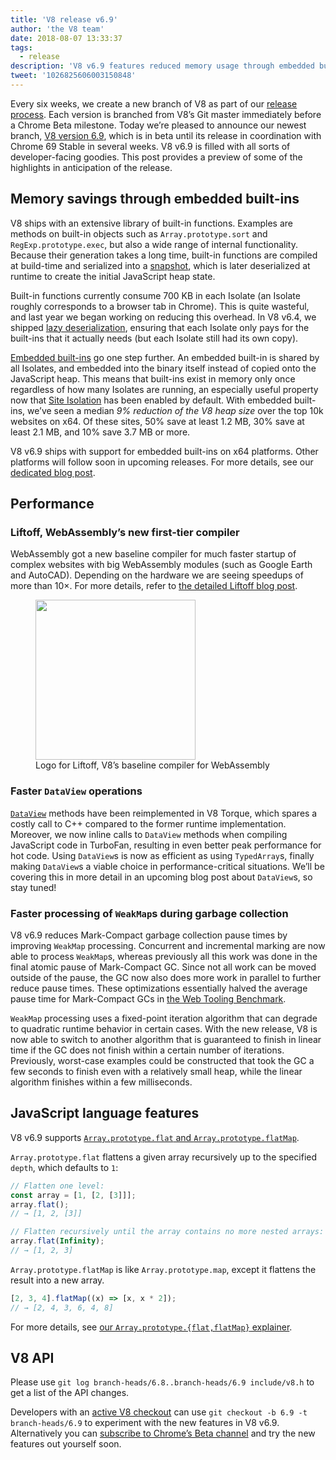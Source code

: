 ```yaml
---
title: 'V8 release v6.9'
author: 'the V8 team'
date: 2018-08-07 13:33:37
tags:
  - release
description: 'V8 v6.9 features reduced memory usage through embedded built-ins, faster WebAssembly startup through Liftoff, better DataView and WeakMap performance, and much more!'
tweet: '1026825606003150848'
---
```

Every six weeks, we create a new branch of V8 as part of our [release process](/docs/release-process). Each version is branched from V8’s Git master immediately before a Chrome Beta milestone. Today we’re pleased to announce our newest branch, [V8 version 6.9](https://chromium.googlesource.com/v8/v8.git/+log/branch-heads/6.9), which is in beta until its release in coordination with Chrome 69 Stable in several weeks. V8 v6.9 is filled with all sorts of developer-facing goodies. This post provides a preview of some of the highlights in anticipation of the release.

<!--truncate-->
## Memory savings through embedded built-ins

V8 ships with an extensive library of built-in functions. Examples are methods on built-in objects such as `Array.prototype.sort` and `RegExp.prototype.exec`, but also a wide range of internal functionality. Because their generation takes a long time, built-in functions are compiled at build-time and serialized into a [snapshot](/blog/custom-startup-snapshots), which is later deserialized at runtime to create the initial JavaScript heap state.

Built-in functions currently consume 700 KB in each Isolate (an Isolate roughly corresponds to a browser tab in Chrome). This is quite wasteful, and last year we began working on reducing this overhead. In V8 v6.4, we shipped [lazy deserialization](/blog/lazy-deserialization), ensuring that each Isolate only pays for the built-ins that it actually needs (but each Isolate still had its own copy).

[Embedded built-ins](/blog/embedded-builtins) go one step further. An embedded built-in is shared by all Isolates, and embedded into the binary itself instead of copied onto the JavaScript heap. This means that built-ins exist in memory only once regardless of how many Isolates are running, an especially useful property now that [Site Isolation](https://developers.google.com/web/updates/2018/07/site-isolation) has been enabled by default. With embedded built-ins, we’ve seen a median _9% reduction of the V8 heap size_ over the top 10k websites on x64. Of these sites, 50% save at least 1.2 MB, 30% save at least 2.1 MB, and 10% save 3.7 MB or more.

V8 v6.9 ships with support for embedded built-ins on x64 platforms. Other platforms will follow soon in upcoming releases. For more details, see our [dedicated blog post](/blog/embedded-builtins).

## Performance

### Liftoff, WebAssembly’s new first-tier compiler

WebAssembly got a new baseline compiler for much faster startup of complex websites with big WebAssembly modules (such as Google Earth and AutoCAD). Depending on the hardware we are seeing speedups of more than 10×. For more details, refer to [the detailed Liftoff blog post](/blog/liftoff).

<figure>
  <img src="/_img/v8-liftoff.svg" width="256" height="256" alt="" loading="lazy"/>
  <figcaption>Logo for Liftoff, V8’s baseline compiler for WebAssembly</figcaption>
</figure>

### Faster `DataView` operations

[`DataView`](https://tc39.es/ecma262/#sec-dataview-objects) methods have been reimplemented in V8 Torque, which spares a costly call to C++ compared to the former runtime implementation. Moreover, we now inline calls to `DataView` methods when compiling JavaScript code in TurboFan, resulting in even better peak performance for hot code. Using `DataView`s is now as efficient as using `TypedArray`s, finally making `DataView`s a viable choice in performance-critical situations. We’ll be covering this in more detail in an upcoming blog post about `DataView`s, so stay tuned!

### Faster processing of `WeakMap`s during garbage collection

V8 v6.9 reduces Mark-Compact garbage collection pause times by improving `WeakMap` processing. Concurrent and incremental marking are now able to process `WeakMap`s, whereas previously all this work was done in the final atomic pause of Mark-Compact GC. Since not all work can be moved outside of the pause, the GC now also does more work in parallel to further reduce pause times. These optimizations essentially halved the average pause time for Mark-Compact GCs in [the Web Tooling Benchmark](https://github.com/v8/web-tooling-benchmark).

`WeakMap` processing uses a fixed-point iteration algorithm that can degrade to quadratic runtime behavior in certain cases. With the new release, V8 is now able to switch to another algorithm that is guaranteed to finish in linear time if the GC does not finish within a certain number of iterations. Previously, worst-case examples could be constructed that took the GC a few seconds to finish even with a relatively small heap, while the linear algorithm finishes within a few milliseconds.

## JavaScript language features

V8 v6.9 supports [`Array.prototype.flat` and `Array.prototype.flatMap`](/features/array-flat-flatmap).

`Array.prototype.flat` flattens a given array recursively up to the specified `depth`, which defaults to `1`:

```js
// Flatten one level:
const array = [1, [2, [3]]];
array.flat();
// → [1, 2, [3]]

// Flatten recursively until the array contains no more nested arrays:
array.flat(Infinity);
// → [1, 2, 3]
```

`Array.prototype.flatMap` is like `Array.prototype.map`, except it flattens the result into a new array.

```js
[2, 3, 4].flatMap((x) => [x, x * 2]);
// → [2, 4, 3, 6, 4, 8]
```

For more details, see [our `Array.prototype.{flat,flatMap}` explainer](/features/array-flat-flatmap).

## V8 API

Please use `git log branch-heads/6.8..branch-heads/6.9 include/v8.h` to get a list of the API changes.

Developers with an [active V8 checkout](/docs/source-code#using-git) can use `git checkout -b 6.9 -t branch-heads/6.9` to experiment with the new features in V8 v6.9. Alternatively you can [subscribe to Chrome’s Beta channel](https://www.google.com/chrome/browser/beta.html) and try the new features out yourself soon.
